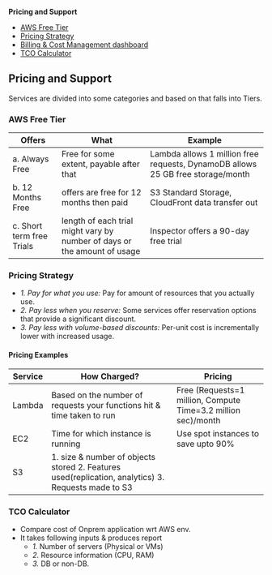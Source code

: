 **Pricing and Support**
- [AWS Free Tier](#ft)
- [Pricing Strategy](#ps)
- [Billing & Cost Management dashboard](#bc)
- [TCO Calculator](#tco)


## Pricing and Support
Services are divided into some categories and based on that falls into Tiers.

<a name=ft></a>
### AWS Free Tier

|Offers|What|Example|
|---|---|---|
|a. Always Free|Free for some extent, payable after that|Lambda allows 1 million free requests, DynamoDB allows 25 GB free storage/month|
|b. 12 Months Free|offers are free for 12 months then paid|S3 Standard Storage, CloudFront data transfer out|
|c. Short term free Trials|length of each trial might vary by number of days or the amount of usage|Inspector offers a 90-day free trial|

<a name=ps></a>
### Pricing Strategy
- _1. Pay for what you use:_ Pay for amount of resources that you actually use.
- _2. Pay less when you reserve:_ Some services offer reservation options that provide a significant discount.
- _3. Pay less with volume-based discounts:_ Per-unit cost is incrementally lower with increased usage.

#### Pricing Examples

|Service|How Charged?|Pricing|
|---|---|---|
|Lambda|Based on the number of requests your functions hit & time taken to run|Free (Requests=1 million, Compute Time=3.2 million sec)/month|
|EC2|Time for which instance is running|Use spot instances to save upto 90%|
|S3|1. size & number of objects stored 2. Features used(replication, analytics) 3. Requests made to S3||

<a name=tco></a>
### TCO Calculator
- Compare cost of Onprem application wrt AWS env.
- It takes following inputs & produces report
  - _1._ Number of servers (Physical or VMs)
  - _2._ Resource information (CPU, RAM)
  - _3._ DB or non-DB.
